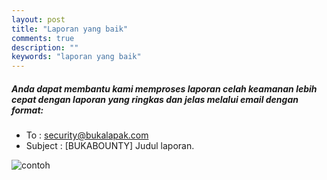 ```yaml
---
layout: post
title: "Laporan yang baik"
comments: true
description: ""
keywords: "laporan yang baik"
---
```


##### Anda dapat membantu kami memproses laporan celah keamanan lebih cepat dengan laporan yang ringkas dan jelas melalui email dengan format:

- To : security@bukalapak.com
- Subject : [BUKABOUNTY] Judul laporan.

![contoh]({{site.baseurl}}/assets/images/reportexp.png)
